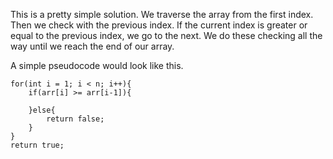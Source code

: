 
This is a pretty simple solution. We traverse the array from the first index. Then we check with the previous index. If the current index is greater or equal to the previous index, we go to the next. We do these checking all the way until we reach the end of our array.

A simple pseudocode would look like this.

```pseudocode
for(int i = 1; i < n; i++){
	if(arr[i] >= arr[i-1]){
	
	}else{
		return false;
	}
}
return true;
```






































